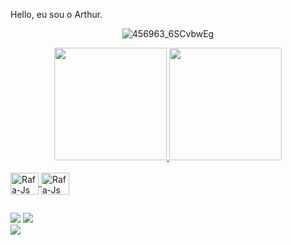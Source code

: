 
Hello, eu sou o Arthur.

<div align="center">
    

![456963_6SCvbwEg](https://user-images.githubusercontent.com/85589039/152777486-499fc730-ab54-48c5-82d5-45baa706830c.png)

   
</div>

<div align="center">
  <a href="https://github.com/ArthurGN">
  <img height="180em" src="https://github-readme-stats.vercel.app/api?username=ArthurGN&show_icons=true&theme=dark&include_all_commits=true&count_private=true"/>
            <img height="180em" src="https://github-readme-stats.vercel.app/api/top-langs/?username=ArthurGN&theme=blue-green"/>

</div>
  
 
  <div style="display: inline_block"><br>
    <img align="center" alt="Rafa-Js" height="35" width="45" src="https://cdn.jsdelivr.net/gh/devicons/devicon/icons/java/java-original-wordmark.svg">
    <img align="center" alt="Rafa-Js" height="35" width="45" src="https://cdn.jsdelivr.net/gh/devicons/devicon/icons/php/php-original.svg">
</div>

<div> </div>
  
  ## 
  
 
<div> 
 
  <a href="https://instagram.com/arthurgn_" target="_blank"><img src="https://img.shields.io/badge/-Instagram-%23E4405F?style=for-the-badge&logo=instagram&logoColor=white" target="_blank"></a>
  <a href="https://www.linkedin.com/in/arthur-guilhermino-895aa6218" target="_blank"><img src="https://img.shields.io/badge/-LinkedIn-%230077B5?style=for-the-badge&logo=linkedin&logoColor=white" target="_blank"></a>  
  <a href = "mailto:arthurpereira71@gmail.com"><img src="https://img.shields.io/badge/-Gmail-%23333?style=for-the-badge&logo=gmail&logoColor=white" target="_blank"></a>
  
 
</div>
